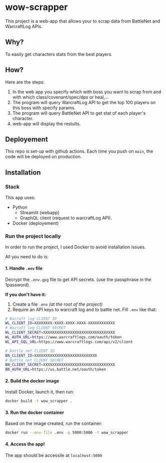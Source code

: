 # wow-scrapper

This project is a web-app that allows your to scrap data from BattleNet and WarcraftLog APIs.

## Why?
To easily get characters stats from the best players.

## How?
Here are the steps:
1. In the web app you specify which with boss you want to scrap from and with which class/covenant/spec/dps or heal,...
2. The program will query WarcraftLog API to get the top 100 players on this boss with specify params.
3. The program will query BattleNet API to get stat of each player's character.
4. web-app will display the restults.

## Deployement
This repo  is set-up with github actions. Each time you push on `main`, the code will be deployed on production.

## Installation
### Stack
This app uses:
- Python
    - Streamlit (webapp)
    - GraphQL client (request to warcraftLog API).
- Docker (deployement)

### Run the project locally
In order to run the project, I used Docker to avoid installation issues.

All you need to do is:

#### 1. Handle `.env` file 
Decrypt the `.env.gpg` file to get API secrets. (use the passphrase in the 1password). 

**If you don't have it:**
1. Create a file `.env` *(at the root of the project)*
2. Require an API keys to warcraft log and to battle net. Fill `.env` like that:
```bash
# Wacraft log CLIENT ID
WL_CLIENT_ID=XXXXXXXX-XXXX-XXXX-XXXX-XXXXXXXXXXXX
# Wacraft log CLIENT SECRET
WL_CLIENT_SECRET=XXXXXXXXXXXXXXXXXXXXXXXXXXXXXXXX
WL_AUTH_URL=https://www.warcraftlogs.com/oauth/token
WL_API_GQL_URL=https://www.warcraftlogs.com/api/v2/client

# Battle net CLIENT ID
BN_CLIENT_ID=XXXXXXXXXXXXXXXXXXXXXXXXXXXX
# Battle net CLIENT SECRET
BN_CLIENT_SECRET=XXXXXXXXXXXXXXXXXXXXXXXXXXXXXXXX
BN_AUTH_URL=https://us.battle.net/oauth/token
```

#### 2. Build the docker image
Install Docker, launch it, then run:
```bash
docker build -t wow_scrapper .
```

#### 3. Run the docker container
Based on the image created, run the container:
```bash
docker run --env-file .env -p 5000:5000 -t wow_scrapper
```

#### 4. Access the app!
The app should be accessile at `localhost:5000`
